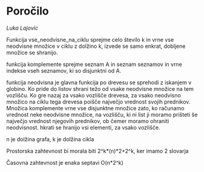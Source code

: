 # Poročilo

*Luka Lajovic*

Funkcija vse_neodvisne_na_ciklu sprejme celo število k in vrne vse neodvisne množice
v ciklu z dolžino k, izvede se samo enkrat, dobljene množice se shranijo.

funkcija komplemente sprejme seznam A in seznam seznamov in vrne indekse vseh seznamov, ki so disjunktni od A.

funkcija neodvisna je glavna funkcija po drevesu se sprehodi z iskanjem v globino.
Ko pride do listov shrani težo od vsake neodvisne množice na tem vozlišču.
Ko gre nazaj za vsako vozlišče drevesa, za vsako neodvisno množico na ciklu tega drevesa poišče največjo vrednost
svojih prednikov. Množica komplemente vrne vse disjunktne množice zato,
ko računamo vrednost neke neodvisne množice, na vozlišču, ki ni list ji moramo prišteti še največjo vrednost njegovih prednikov, ob čemer moramo ohraniti neodvisnost. hkrati se hranijo vsi elementi, za vsako vozlišče.

n je dolžina grafa, k je dolžina cikla

Prostorska zahtevnost bi morala biti 2^k*(n)*2+2^k, ker imamo 2 slovarja 

Časovna zahtevnost je enaka septavi O(n*2^k) 
